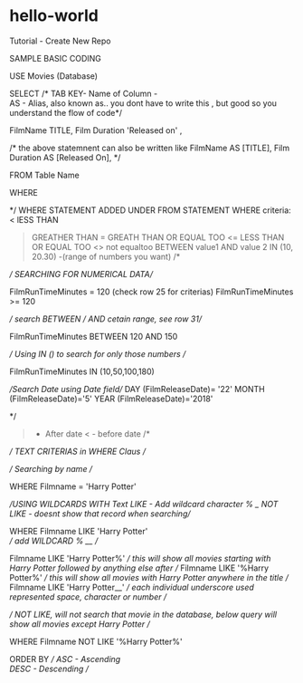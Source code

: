# hello-world

Tutorial - Create New Repo

SAMPLE BASIC CODING

USE Movies (Database)

SELECT
/* TAB KEY-  Name of Column -   
AS - Alias, also known as..  you dont have to write this , but good so you understand the flow of code*/

  FilmName TITLE,
  Film Duration 'Released on' ,
  
  /* the above statemnent can also be written like
  FilmName AS [TITLE],
  Film Duration AS [Released On],
  */
  
FROM
  Table Name

WHERE 

*/ WHERE STATEMENT ADDED UNDER FROM STATEMENT
WHERE criteria:
< lESS THAN
> GREATHER THAN
>= GREATH THAN OR EQUAL TOO
<= LESS THAN OR EQUAL TOO
<> not equaltoo
BETWEEN value1  AND  value 2
IN (10, 20.30)   -(range of numbers you want)  /*

*/ SEARCHING FOR NUMERICAL DATA/*

  FilmRunTimeMinutes = 120   (check row 25 for criterias)
  FilmRunTimeMinutes >= 120 
  
*/ search BETWEEN / AND  cetain range, see row 31/*

  FilmRunTimeMinutes BETWEEN 120 AND 150

*/ Using IN () to search for only those numbers /*

  FilmRunTimeMinutes IN (10,50,100,180)
  
  */Search Date using Date field/* 
DAY (FilmReleaseDate)= '22'
MONTH (FilmReleaseDate)='5'
YEAR (FilmReleaseDate)='2018'

*/ 
> - After date
< - before date 
/*
  
 */ TEXT CRITERIAS in WHERE Claus /*

*/ Searching by name /*

WHERE
  Filmname = 'Harry Potter'
  
*/USING WILDCARDS WITH Text
LIKE - Add wildcard character % _
NOT LIKE - doesnt show that record when searching/*

WHERE
  Filmname LIKE 'Harry Potter'  
       */ add WILDCARD % __  /*
       
  Filmname LIKE 'Harry Potter%'  */ this will show all movies starting with Harry Potter followed by anything else after /*
  Filmname LIKE '%Harry Potter%' */ this will show all movies with Harry Potter anywhere in the title /*
  Filmname LIKE 'Harry Potter__' */ each individual underscore used represented space, character or number /*
  
*/ NOT LIKE, will not search that movie in the database, below query will show all movies except Harry Potter /*  

WHERE
  Filmname NOT LIKE '%Harry Potter%'
  
  ORDER BY
*/ ASC - Ascending  
DESC - Descending /*


